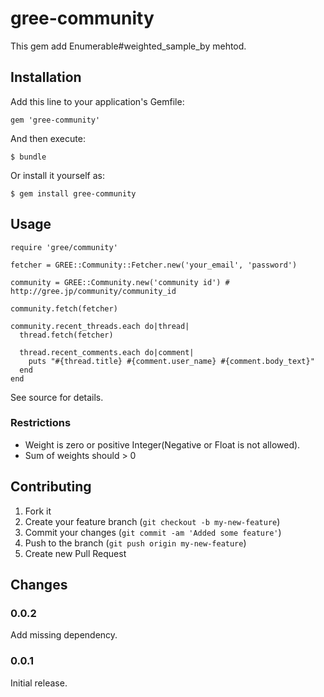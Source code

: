 # gree-community

This gem add Enumerable#weighted_sample_by mehtod.

## Installation

Add this line to your application's Gemfile:

    gem 'gree-community'

And then execute:

    $ bundle

Or install it yourself as:

    $ gem install gree-community

## Usage

    require 'gree/community'

    fetcher = GREE::Community::Fetcher.new('your_email', 'password')

    community = GREE::Community.new('community id') # http://gree.jp/community/community_id

    community.fetch(fetcher)

    community.recent_threads.each do|thread|
      thread.fetch(fetcher)

      thread.recent_comments.each do|comment|
        puts "#{thread.title} #{comment.user_name} #{comment.body_text}"
      end
    end

See source for details.

### Restrictions

* Weight is zero or positive Integer(Negative or Float is not allowed).
* Sum of weights should > 0

## Contributing

1. Fork it
2. Create your feature branch (`git checkout -b my-new-feature`)
3. Commit your changes (`git commit -am 'Added some feature'`)
4. Push to the branch (`git push origin my-new-feature`)
5. Create new Pull Request

## Changes

### 0.0.2

Add missing dependency.

### 0.0.1

Initial release.
